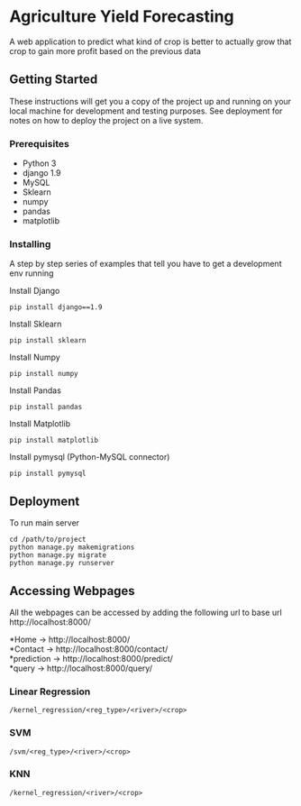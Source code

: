 # Agriculture Yield Forecasting

A web application to predict what kind of crop is better to actually grow that crop to gain more profit based on the previous data

## Getting Started

These instructions will get you a copy of the project up and running on your local machine for development and testing purposes. See deployment for notes on how to deploy the project on a live system.

### Prerequisites

* Python 3
* django 1.9
* MySQL
* Sklearn
* numpy
* pandas
* matplotlib

### Installing

A step by step series of examples that tell you have to get a development env running

Install Django

```
pip install django==1.9
```

Install Sklearn

```
pip install sklearn
```

Install Numpy

```
pip install numpy
```

Install Pandas

```
pip install pandas
```

Install Matplotlib

```
pip install matplotlib
```

Install pymysql (Python-MySQL connector)

```
pip install pymysql
```

## Deployment

To run main server

```
cd /path/to/project
python manage.py makemigrations
python manage.py migrate
python manage.py runserver
```

## Accessing Webpages

All the webpages can be accessed by adding the following url to base url http://localhost:8000/

*Home -> http://localhost:8000/ <br />
*Contact -> http://localhost:8000/contact/ <br />
*prediction -> http://localhost:8000/predict/ <br />
*query -> http://localhost:8000/query/

### Linear Regression

```
/kernel_regression/<reg_type>/<river>/<crop>
```

### SVM

```
/svm/<reg_type>/<river>/<crop>
```

### KNN

```
/kernel_regression/<river>/<crop>
```

